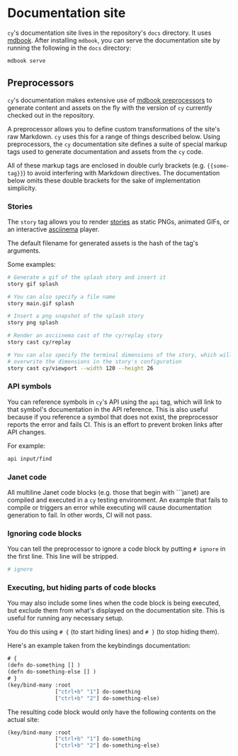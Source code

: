 # Documentation site

`cy`'s documentation site lives in the repository's `docs` directory. It uses [mdbook](https://github.com/rust-lang/mdBook). After installing `mdbook`, you can serve the documentation site by running the following in the `docs` directory:

```bash
mdbook serve
```

## Preprocessors

`cy`'s documentation makes extensive use of [mdbook preprocessors](https://rust-lang.github.io/mdBook/format/configuration/preprocessors.html) to generate content and assets on the fly with the version of `cy` currently checked out in the repository.

A preprocessor allows you to define custom transformations of the site's raw Markdown. `cy` uses this for a range of things described below. Using preprocessors, the `cy` documentation site defines a suite of special markup tags used to generate documentation and assets from the `cy` code.

All of these markup tags are enclosed in double curly brackets (e.g. `{{some-tag}}`) to avoid interfering with Markdown directives. The documentation below omits these double brackets for the sake of implementation simplicity.

### Stories

The `story` tag allows you to render [stories](/stories.md) as static PNGs, animated GIFs, or an interactive [asciinema](https://docs.asciinema.org/) player.

The default filename for generated assets is the hash of the tag's arguments.

Some examples:

```bash
# Generate a gif of the splash story and insert it
story gif splash

# You can also specify a file name
story main.gif splash

# Insert a png snapshot of the splash story
story png splash

# Render an asciinema cast of the cy/replay story
story cast cy/replay

# You can also specify the terminal dimensions of the story, which will
# overwrite the dimensions in the story's configuration
story cast cy/viewport --width 120 --height 26
```

### API symbols

You can reference symbols in `cy`'s API using the `api` tag, which will link to that symbol's documentation in the API reference. This is also useful because if you reference a symbol that does not exist, the preprocessor reports the error and fails CI. This is an effort to prevent broken links after API changes.

For example:

```bash
api input/find
```

### Janet code

All multiline Janet code blocks (e.g. those that begin with \`\`\`janet) are compiled and executed in a `cy` testing environment. An example that fails to compile or triggers an error while executing will cause documentation generation to fail. In other words, CI will not pass.

### Ignoring code blocks

You can tell the preprocessor to ignore a code block by putting `# ignore` in the first line. This line will be stripped.

```bash
# ignore
```

### Executing, but hiding parts of code blocks

You may also include some lines when the code block is being executed, but exclude them from what's displayed on the documentation site. This is useful for running any necessary setup.

You do this using `# {` (to start hiding lines) and `# }` (to stop hiding them).

Here's an example taken from the keybindings documentation:

```lisp
# {
(defn do-something [] )
(defn do-something-else [] )
# }
(key/bind-many :root
               ["ctrl+b" "1"] do-something
               ["ctrl+b" "2"] do-something-else)
```

The resulting code block would only have the following contents on the actual site:

```lisp
(key/bind-many :root
               ["ctrl+b" "1"] do-something
               ["ctrl+b" "2"] do-something-else)
```
